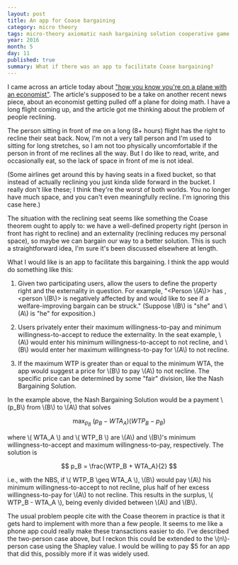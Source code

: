 ```yaml
---
layout: post
title: An app for Coase bargaining
category: micro theory
tags: micro-theory axiomatic nash bargaining solution cooperative game theory coase app
year: 2016
month: 5
day: 11
published: true
summary: What if there was an app to facilitate Coase bargaining?
---
```


I came across an article today about ["how you know you're on a plane with an economist"](http://www.economist.com/blogs/buttonwood/2016/05/airline-safety?fsrc=scn%2Ftw%2Fte%2Fbl%2Fed%2F?fsrc=scn/fb/te/bl/ed/airlinesafetytenwaystotellyoumightbesittingnexttoaneconomist). The article's supposed to be a take on another recent news piece, about an economist getting pulled off a plane for doing math. I have a long flight coming up, and the article got me thinking about the problem of people reclining.

The person sitting in front of me on a long (8+ hours) flight has the right to recline their seat back. Now, I'm not a very tall person and I'm used to sitting for long stretches, so I am not too physically uncomfortable if the person in front of me reclines all the way. But I do like to read, write, and occasionally eat, so the lack of space in front of me is not ideal.

(Some airlines get around this by having seats in a fixed bucket, so that instead of actually reclining you just kinda slide forward in the bucket. I really don't like these; I think they're the worst of both worlds. You no longer have much space, and you can't even meaningfully recline. I'm ignoring this case here.)

The situation with the reclining seat seems like something the Coase theorem ought to apply to: we have a well-defined property right (person in front has right to recline) and an externality (reclining reduces my personal space), so maybe we can bargain our way to a better solution. This is such a straightforward idea, I'm sure it's been discussed elsewhere at length.

What I would like is an app to facilitate this bargaining. I think the app would do something like this:

1. Given two participating users, allow the users to define the property right and the externality in question. For example, "<Person \\(A\\)> has <the right to recline>, <person \\(B\\)> is negatively affected by <reclining> and would like to see if a welfare-improving bargain can be struck." (Suppose \\(B\\) is "she" and \\(A\\) is "he" for exposition.)

2. Users privately enter their maximum willingness-to-pay and minimum willingness-to-accept to reduce the externality. In the seat example, \\(A\\) would enter his minimum willingness-to-accept to not recline, and \\(B\\) would enter her maximum willingness-to-pay for \\(A\\) to not recline.

3. If the maximum WTP is greater than or equal to the minimum WTA, the app would suggest a price for \\(B\\) to pay \\(A\\) to not recline. The specific price can be determined by some "fair" division, like the Nash Bargaining Solution.

In the example above, the Nash Bargaining Solution would be a payment \\(p_B\\) from \\(B\\) to \\(A\\) that solves

$$ \max_{p_B} \ (p_B - WTA_A)(WTP_B - p_B) $$

where \\( WTA_A \\) and \\( WTP_B \\) are \\(A\\) and \\(B\\)'s minimum willingness-to-accept and maximum willingness-to-pay, respectively. The solution is

$$ p_B = \frac{WTP_B + WTA_A}{2} $$

i.e., with the NBS, if \\( WTP_B \geq WTA_A \\), \\(B\\) would pay \\(A\\) his minimum willingness-to-accept to not recline, plus half of her excess willingness-to-pay for \\(A\\) to not recline. This results in the surplus, \\( WTP_B - WTA_A \\), being evenly divided between \\(A\\) and \\(B\\).

The usual problem people cite with the Coase theorem in practice is that it gets hard to implement with more than a few people. It seems to me like a phone app could really make these transactions easier to do. I've described the two-person case above, but I reckon this could be extended to the \\(n\\)-person case using the Shapley value. I would be willing to pay $5 for an app that did this, possibly more if it was widely used.